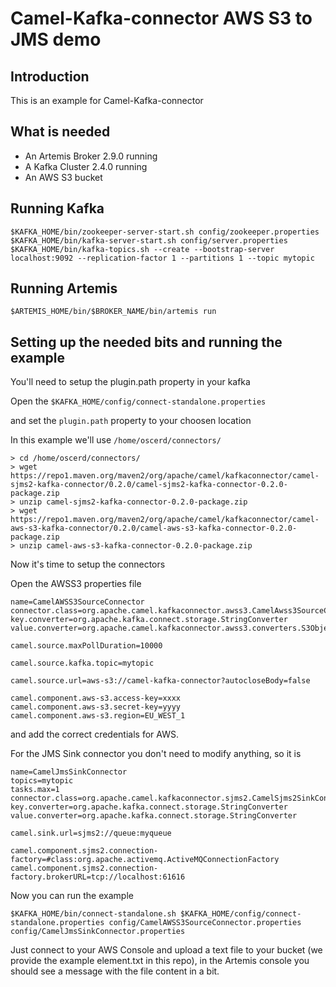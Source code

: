 # Camel-Kafka-connector AWS S3 to JMS demo

## Introduction

This is an example for Camel-Kafka-connector

## What is needed

- An Artemis Broker 2.9.0 running
- A Kafka Cluster 2.4.0 running 
- An AWS S3 bucket

## Running Kafka

```
$KAFKA_HOME/bin/zookeeper-server-start.sh config/zookeeper.properties
$KAFKA_HOME/bin/kafka-server-start.sh config/server.properties
$KAFKA_HOME/bin/kafka-topics.sh --create --bootstrap-server localhost:9092 --replication-factor 1 --partitions 1 --topic mytopic
```

## Running Artemis

```
$ARTEMIS_HOME/bin/$BROKER_NAME/bin/artemis run
```

## Setting up the needed bits and running the example

You'll need to setup the plugin.path property in your kafka

Open the `$KAFKA_HOME/config/connect-standalone.properties`

and set the `plugin.path` property to your choosen location

In this example we'll use `/home/oscerd/connectors/`

```
> cd /home/oscerd/connectors/
> wget https://repo1.maven.org/maven2/org/apache/camel/kafkaconnector/camel-sjms2-kafka-connector/0.2.0/camel-sjms2-kafka-connector-0.2.0-package.zip
> unzip camel-sjms2-kafka-connector-0.2.0-package.zip
> wget https://repo1.maven.org/maven2/org/apache/camel/kafkaconnector/camel-aws-s3-kafka-connector/0.2.0/camel-aws-s3-kafka-connector-0.2.0-package.zip
> unzip camel-aws-s3-kafka-connector-0.2.0-package.zip
```

Now it's time to setup the connectors

Open the AWSS3 properties file 

```
name=CamelAWSS3SourceConnector
connector.class=org.apache.camel.kafkaconnector.awss3.CamelAwss3SourceConnector
key.converter=org.apache.kafka.connect.storage.StringConverter
value.converter=org.apache.camel.kafkaconnector.awss3.converters.S3ObjectConverter

camel.source.maxPollDuration=10000

camel.source.kafka.topic=mytopic

camel.source.url=aws-s3://camel-kafka-connector?autocloseBody=false

camel.component.aws-s3.access-key=xxxx
camel.component.aws-s3.secret-key=yyyy
camel.component.aws-s3.region=EU_WEST_1
```

and add the correct credentials for AWS.

For the JMS Sink connector you don't need to modify anything, so it is

```
name=CamelJmsSinkConnector
topics=mytopic
tasks.max=1
connector.class=org.apache.camel.kafkaconnector.sjms2.CamelSjms2SinkConnector
key.converter=org.apache.kafka.connect.storage.StringConverter
value.converter=org.apache.kafka.connect.storage.StringConverter

camel.sink.url=sjms2://queue:myqueue

camel.component.sjms2.connection-factory=#class:org.apache.activemq.ActiveMQConnectionFactory
camel.component.sjms2.connection-factory.brokerURL=tcp://localhost:61616
```

Now you can run the example

```
$KAFKA_HOME/bin/connect-standalone.sh $KAFKA_HOME/config/connect-standalone.properties config/CamelAWSS3SourceConnector.properties config/CamelJmsSinkConnector.properties
```

Just connect to your AWS Console and upload a text file to your bucket (we provide the example element.txt in this repo), in the Artemis console you should see a message with the file content in a bit.


